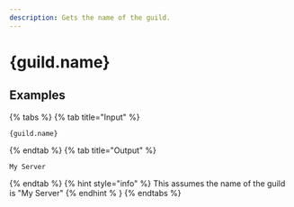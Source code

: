 ```yaml
---
description: Gets the name of the guild.
---
```

# {guild.name}
## Examples
{% tabs %}
{% tab title="Input" %}
```text
{guild.name}
```
{% endtab %}
{% tab title="Output" %}
```text
My Server
```
{% endtab %}
{% hint style="info" %}
This assumes the name of the guild is "My Server"
{% endhint % }
{% endtabs %}